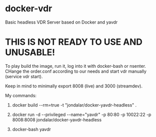 docker-vdr
==========

Basic headless VDR Server based on Docker and yavdr

THIS IS NOT READY TO USE AND UNUSABLE!
======================================

To play build the image, run it, log into it with docker-bash or nsenter. CHange the order.conf according to our needs and start vdr manually (service vdr start).

Keep in mind to minimally export 8008 (live) and 3000 (streamdev).

My commands:

1. docker build --rm=true -t "jondalar/docker-yavdr-headless" .

2. docker run -d --privileged --name="yavdr" -p 80:80 -p 10022:22 -p 8008:8008 jondalar/docker-yavdr-headless

3. docker-bash yavdr


